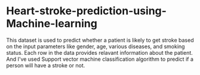 # Heart-stroke-prediction-using-Machine-learning
This dataset is used to predict whether a patient is likely to get stroke based on the input parameters like gender, age, various diseases, and smoking status. Each row in the data provides relavant information about the patient. And I've used Support vector machine classification algorithm to predict if a person will have a stroke or not.
